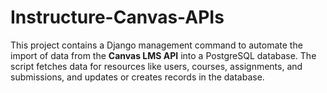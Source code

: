 # Instructure-Canvas-APIs
This project contains a Django management command to automate the import of data from the **Canvas LMS API** into a PostgreSQL database. The script fetches data for resources like users, courses, assignments, and submissions, and updates or creates records in the database.
